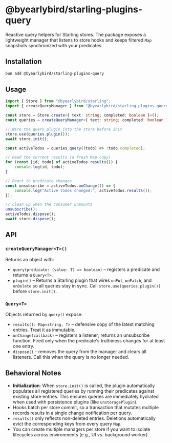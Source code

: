 # @byearlybird/starling-plugins-query

Reactive query helpers for Starling stores. The package exposes a lightweight manager that listens to store hooks and keeps filtered `Map` snapshots synchronized with your predicates.

## Installation

```bash
bun add @byearlybird/starling-plugins-query
```

## Usage

```typescript
import { Store } from "@byearlybird/starling";
import { createQueryManager } from "@byearlybird/starling-plugins-query";

const store = Store.create<{ text: string; completed: boolean }>();
const queries = createQueryManager<{ text: string; completed: boolean }>();

// Wire the query plugin into the store before init
store.use(queries.plugin());
await store.init();

const activeTodos = queries.query((todo) => !todo.completed);

// Read the current results (a fresh Map copy)
for (const [id, todo] of activeTodos.results()) {
	console.log(id, todo);
}

// React to predicate changes
const unsubscribe = activeTodos.onChange(() => {
	console.log("Active todos changed:", activeTodos.results());
});

// Clean up when the consumer unmounts
unsubscribe();
activeTodos.dispose();
await store.dispose();
```

## API

### `createQueryManager<T>()`

Returns an object with:

- `query(predicate: (value: T) => boolean)` – registers a predicate and returns a `Query<T>`.
- `plugin()` – Returns a Starling plugin that wires `onPut`, `onPatch`, and `onDelete` so all queries stay in sync. Call `store.use(queries.plugin())` before `store.init()`.

### `Query<T>`

Objects returned by `query()` expose:

- `results(): Map<string, T>` – defensive copy of the latest matching entries. Treat it as immutable.
- `onChange(callback)` – registers a listener; returns an unsubscribe function. Fired only when the predicate's truthiness changes for at least one entry.
- `dispose()` – removes the query from the manager and clears all listeners. Call this when the query is no longer needed.

## Behavioral Notes

- **Initialization**: When `store.init()` is called, the plugin automatically populates all registered queries by running their predicates against existing store entries. This ensures queries are immediately hydrated when used with persistence plugins (like `unstoragePlugin`).
- Hooks batch per store commit, so a transaction that mutates multiple records results in a single change notification per query.
- `results()` only reflects non-deleted entries. Deletions automatically evict the corresponding keys from every query `Map`.
- You can create multiple managers per store if you want to isolate lifecycles across environments (e.g., UI vs. background worker).
